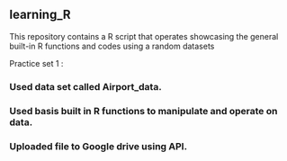 ## learning_R
This repository contains a R script that operates showcasing the general built-in R functions and codes using a random datasets  

Practice set 1 : 
### Used data set called Airport_data.
### Used basis built in R functions to manipulate and operate on data.
### Uploaded file to Google drive using API.  